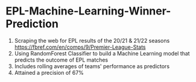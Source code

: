 # EPL-Machine-Learning-Winner-Prediction

1. Scraping the web for EPL results of the 20/21 & 21/22 seasons  
https://fbref.com/en/comps/9/Premier-League-Stats
2. Using RandomForest Classifier to build a Machine Learning model that predicts the outcome of EPL matches
3. Includes rolling averages of teams' performance as predictors
4. Attained a precision of 67%
